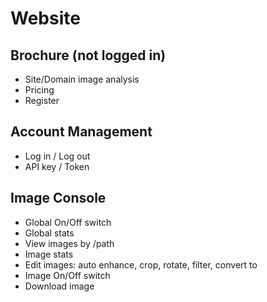 # Website
## Brochure (not logged in)
* Site/Domain image analysis
* Pricing
* Register
## Account Management
* Log in / Log out
* API key / Token
## Image Console
* Global On/Off switch
* Global stats
* View images by /path
* Image stats
* Edit images: auto enhance, crop, rotate, filter, convert to
* Image On/Off switch
* Download image




